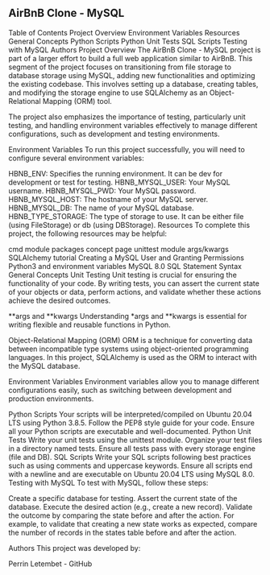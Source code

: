 ## AirBnB Clone - MySQL
Table of Contents
Project Overview
Environment Variables
Resources
General Concepts
Python Scripts
Python Unit Tests
SQL Scripts
Testing with MySQL
Authors
Project Overview
The AirBnB Clone - MySQL project is part of a larger effort to build a full web application similar to AirBnB. This segment of the project focuses on transitioning from file storage to database storage using MySQL, adding new functionalities and optimizing the existing codebase. This involves setting up a database, creating tables, and modifying the storage engine to use SQLAlchemy as an Object-Relational Mapping (ORM) tool.

The project also emphasizes the importance of testing, particularly unit testing, and handling environment variables effectively to manage different configurations, such as development and testing environments.

Environment Variables
To run this project successfully, you will need to configure several environment variables:

HBNB_ENV: Specifies the running environment. It can be dev for development or test for testing.
HBNB_MYSQL_USER: Your MySQL username.
HBNB_MYSQL_PWD: Your MySQL password.
HBNB_MYSQL_HOST: The hostname of your MySQL server.
HBNB_MYSQL_DB: The name of your MySQL database.
HBNB_TYPE_STORAGE: The type of storage to use. It can be either file (using FileStorage) or db (using DBStorage).
Resources
To complete this project, the following resources may be helpful:

cmd module
packages concept page
unittest module
args/kwargs
SQLAlchemy tutorial
Creating a MySQL User and Granting Permissions
Python3 and environment variables
MySQL 8.0 SQL Statement Syntax
General Concepts
Unit Testing
Unit testing is crucial for ensuring the functionality of your code. By writing tests, you can assert the current state of your objects or data, perform actions, and validate whether these actions achieve the desired outcomes.

**args and **kwargs
Understanding *args and **kwargs is essential for writing flexible and reusable functions in Python.

Object-Relational Mapping (ORM)
ORM is a technique for converting data between incompatible type systems using object-oriented programming languages. In this project, SQLAlchemy is used as the ORM to interact with the MySQL database.

Environment Variables
Environment variables allow you to manage different configurations easily, such as switching between development and production environments.

Python Scripts
Your scripts will be interpreted/compiled on Ubuntu 20.04 LTS using Python 3.8.5.
Follow the PEP8 style guide for your code.
Ensure all your Python scripts are executable and well-documented.
Python Unit Tests
Write your unit tests using the unittest module.
Organize your test files in a directory named tests.
Ensure all tests pass with every storage engine (file and DB).
SQL Scripts
Write your SQL scripts following best practices such as using comments and uppercase keywords.
Ensure all scripts end with a newline and are executable on Ubuntu 20.04 LTS using MySQL 8.0.
Testing with MySQL
To test with MySQL, follow these steps:

Create a specific database for testing.
Assert the current state of the database.
Execute the desired action (e.g., create a new record).
Validate the outcome by comparing the state before and after the action.
For example, to validate that creating a new state works as expected, compare the number of records in the states table before and after the action.

Authors
This project was developed by:

Perrin Letembet - GitHub
